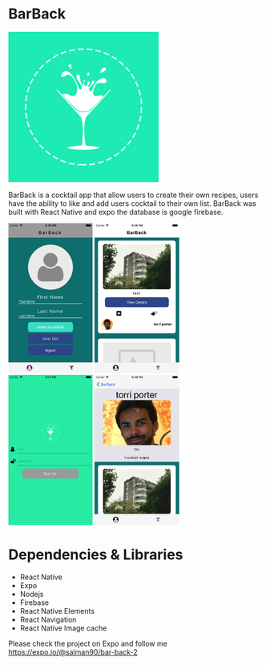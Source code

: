 # BarBack
<img 
src='src/images/logo.png'
height='300'
/>

BarBack is a cocktail app that allow users to create their own recipes, users have the ability to like and add users cocktail to their own list. BarBack was built with React Native and expo the database is google firebase.

<img 
src='src/images/profile.png'
height='300'
/>
<img 
src='src/images/screenshot.png'
height='300'
/>
<img 
src='src/images/signUp.png'
height='300'
/>
<img 
src='src/images/userLis.png'
height='300'
/>

# Dependencies & Libraries
<ul>
<li>React Native</li>
<li>Expo</li>
<li>Nodejs</li>
<li>Firebase</li>
<li>React Native Elements</li>
<li>React Navigation</li>
<li>React Native Image cache</li>
</ul>

Please check the project on Expo and follow me
https://expo.io/@salman90/bar-back-2
